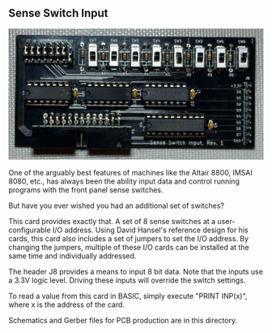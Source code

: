 ## Sense Switch Input

![Sense Switch Input](sense-switch-input.jpg)

One of the arguably best features of machines like the Altair 8800, IMSAI 8080, etc., has always been the ability input data and control running programs with the front panel sense switches.

But have you ever wished you had an additional set of switches? 

This card provides exactly that. A set of 8 sense switches at a user-configurable I/O address. Using David Hansel's reference design for his cards, this card also includes a set of jumpers to set the I/O address. By changing the jumpers, multiple of these I/O cards can be installed at the same time and individually addressed.

The header J8 provides a means to input 8 bit data. Note that the inputs use a 3.3V logic level. Driving these inputs will override the switch settings.

To read a value from this card in BASIC, simply execute "PRINT INP(x)", where x is the address of the card.

Schematics and Gerber files for PCB production are in this directory.